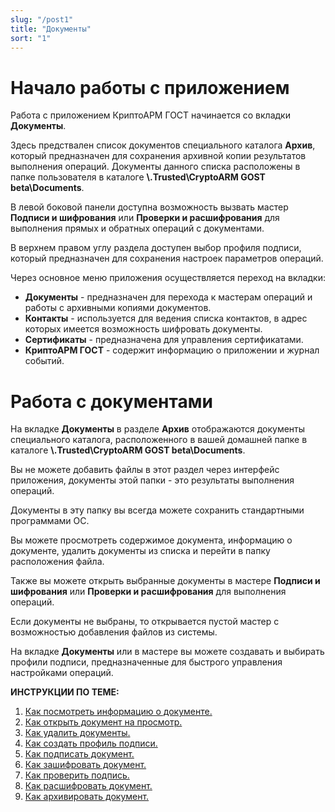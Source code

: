 ```yaml
---
slug: "/post1"
title: "Документы"
sort: "1"
---
```

# Начало работы c приложением
Работа с приложением КриптоАРМ ГОСТ начинается со вкладки **Документы**.

Здесь предствален список документов специального каталога **Архив**, который предназначен для сохранения архивной копии результатов выполнения операций.
Документы данного списка расположены в папке пользователя в каталоге **\\.Trusted\CryptoARM GOST beta\Documents**.

В левой боковой панели доступна возможность вызвать мастер  **Подписи и шифрования** или **Проверки и расшифрования** для выполнения прямых и обратных операций с документами.

В верхнем правом углу раздела доступен выбор профиля подписи, который предназначен для сохранения настроек параметров операций. 

Через основное меню приложения осуществляется переход на вкладки:

- **Документы** - предназначен для перехода к мастерам операций и работы с архивными копиями документов.
- **Контакты** - используется для ведения списка контактов, в адрес которых имеется возможность шифровать документы.
- **Сертификаты** - предназначена для управления сертификатами.
- **КриптоАРМ ГОСТ** - содержит информацию о приложении и журнал событий.

# Работа с документами

На вкладке **Документы** в разделе **Архив** отображаются документы специального каталога, расположенного в вашей домашней папке в каталоге **\\.Trusted\CryptoARM GOST beta\Documents**.

Вы не можете добавить файлы в этот раздел через интерфейс приложения, документы этой папки - это результаты выполнения операций.

Документы в эту папку вы всегда можете сохранить стандартными программами ОС.

Вы можете просмотреть содержимое документа, информацию о документе, удалить документы из списка и перейти в папку расположения файла.

Также вы можете открыть выбранные документы в мастере **Подписи и шифрования** или **Проверки и расшифрования** для выполнения операций.

Если документы не выбраны, то открывается пустой мастер с возможностью добавления файлов из системы.

На вкладке **Документы** или в мастере вы можете создавать и выбирать профили подписи, предназначенные для быстрого управления настройками операций. 

 **ИНСТРУКЦИИ ПО ТЕМЕ:**  
1. [Как посмотреть информацию о документе.](view-docs-info.md)  
2. [Как открыть документ на просмотр.](open-doc.md)  
3. [Как удалить документы.](delete-docs.md)  
4. [Как создать профиль подписи.](create-profile.md)    
5. [Как подписать документ.](sing.md)  
6. [Как зашифровать документ.](cipher.md)  
7. [Как проверить подпись.](verify.md)  
8. [Как расшифровать документ.](decrypt.md)  
9. [Как архивировать документ.](archive.md)  